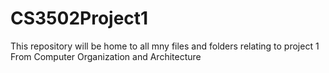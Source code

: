 # CS3502Project1

This repository will be home to all mny files and folders relating to project 1 From Computer Organization and Architecture
